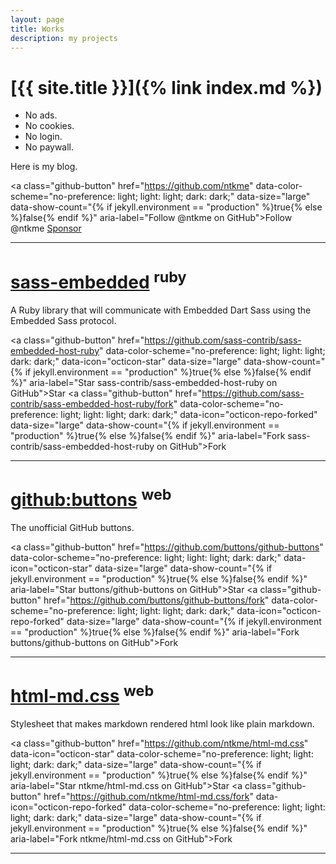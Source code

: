 ```yaml
---
layout: page
title: Works
description: my projects
---
```


# [{{ site.title }}]({% link index.md %})

- No ads.
- No cookies.
- No login.
- No paywall.

Here is my blog.

<a class="github-button" href="https://github.com/ntkme" data-color-scheme="no-preference: light; light: light; dark: dark;" data-size="large" data-show-count="{% if jekyll.environment == "production" %}true{% else %}false{% endif %}" aria-label="Follow @ntkme on GitHub">Follow @ntkme</a>
<a class="github-button" href="https://github.com/sponsors/ntkme" data-color-scheme="no-preference: light; light: light; dark: dark;" data-icon="octicon-heart" data-size="large" aria-label="Sponsor @ntkme on GitHub">Sponsor</a>

---

# [sass-embedded](https://github.com/ntkme/sass-embedded-host-ruby) <sup>ruby</sup>

A Ruby library that will communicate with Embedded Dart Sass using the Embedded Sass protocol.

<a class="github-button" href="https://github.com/sass-contrib/sass-embedded-host-ruby" data-color-scheme="no-preference: light; light: light; dark: dark;" data-icon="octicon-star" data-size="large" data-show-count="{% if jekyll.environment == "production" %}true{% else %}false{% endif %}" aria-label="Star sass-contrib/sass-embedded-host-ruby on GitHub">Star</a>
<a class="github-button" href="https://github.com/sass-contrib/sass-embedded-host-ruby/fork" data-color-scheme="no-preference: light; light: light; dark: dark;" data-icon="octicon-repo-forked" data-size="large" data-show-count="{% if jekyll.environment == "production" %}true{% else %}false{% endif %}" aria-label="Fork sass-contrib/sass-embedded-host-ruby on GitHub">Fork</a>

---

# [github:buttons](https://buttons.github.io/) <sup>web</sup>

The unofficial GitHub buttons.

<a class="github-button" href="https://github.com/buttons/github-buttons" data-color-scheme="no-preference: light; light: light; dark: dark;" data-icon="octicon-star" data-size="large" data-show-count="{% if jekyll.environment == "production" %}true{% else %}false{% endif %}" aria-label="Star buttons/github-buttons on GitHub">Star</a>
<a class="github-button" href="https://github.com/buttons/github-buttons/fork" data-color-scheme="no-preference: light; light: light; dark: dark;" data-icon="octicon-repo-forked" data-size="large" data-show-count="{% if jekyll.environment == "production" %}true{% else %}false{% endif %}" aria-label="Fork buttons/github-buttons on GitHub">Fork</a>

---

# [html-md.css](https://github.com/ntkme/html-md.css) <sup>web</sup>

Stylesheet that makes markdown rendered html look like plain markdown.

<a class="github-button" href="https://github.com/ntkme/html-md.css" data-icon="octicon-star" data-color-scheme="no-preference: light; light: light; dark: dark;" data-size="large" data-show-count="{% if jekyll.environment == "production" %}true{% else %}false{% endif %}" aria-label="Star ntkme/html-md.css on GitHub">Star</a>
<a class="github-button" href="https://github.com/ntkme/html-md.css/fork" data-icon="octicon-repo-forked" data-color-scheme="no-preference: light; light: light; dark: dark;" data-size="large" data-show-count="{% if jekyll.environment == "production" %}true{% else %}false{% endif %}" aria-label="Fork ntkme/html-md.css on GitHub">Fork</a>

---

<script async defer src="https://buttons.github.io/buttons.js"></script>
